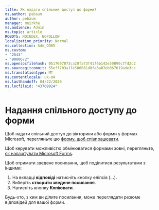 ```yaml
---
title: Як надати спільний доступ до форми?
ms.author: pebaum
author: pebaum
manager: mnirkhe
ms.audience: Admin
ms.topic: article
ROBOTS: NOINDEX, NOFOLLOW
localization_priority: Normal
ms.collection: Adm_O365
ms.custom:
- "2543"
- "9000672"
ms.openlocfilehash: 0517697073ca20fa73f41f6b142e50090c7fd2c2
ms.sourcegitcommit: 55eff703a17e500681d8fa6a87eb067019ade3cc
ms.translationtype: MT
ms.contentlocale: uk-UA
ms.lasthandoff: 04/22/2020
ms.locfileid: "43709924"
---
```

# <a name="share-a-form"></a>Надання спільного доступу до форми

Щоб надати спільний доступ до вікторини або форми у формах Microsoft, перегляньте цю [форму, щоб співпрацювати](https://support.office.com/article/Share-a-form-to-collaborate-d5bb5cf0-8401-4c15-bb8c-8e108cd7e69b).

Щоб керувати можливістю обмінюватися формами зовні, перегляньте, [як налаштувати Microsoft Forms](https://support.office.com/article/set-up-microsoft-forms-cc52287a-4550-464d-9a1b-457bf9df2240). 

Щоб отримати зведене посилання, щоб поділитися результатами з іншими:

1. На вкладці **відповіді** натисніть кнопку еліпсів (..**.**).
3. Виберіть **створити зведене посилання**.
4. Натисніть кнопку **Копіювати**.

Будь-хто, з ким ви ділите посилання, може переглядати резюме відповідей для вашої форми.